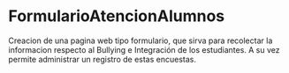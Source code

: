 # FormularioAtencionAlumnos
Creacion de una pagina web tipo formulario, que sirva para recolectar la informacion respecto al Bullying e Integración de los estudiantes. A su vez permite administrar un registro de estas encuestas.
